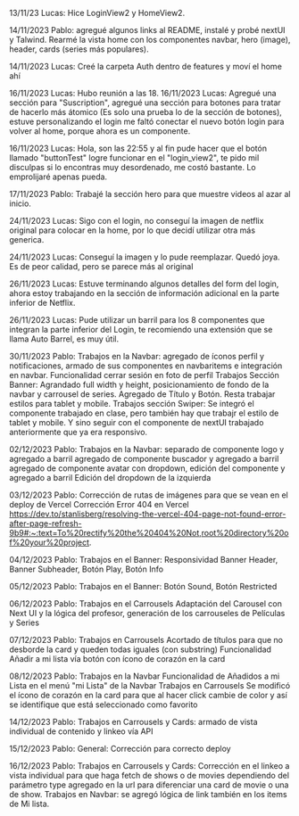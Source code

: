 13/11/23 Lucas: Hice LoginView2 y HomeView2.

14/11/2023 Pablo: 
agregué algunos links al README, 
instalé y probé nextUI y Talwind.
Rearmé la vista home con los componentes navbar, hero (image), header, cards (series más populares).

14/11/2023 Lucas: Creé la carpeta Auth dentro de features y moví el home ahí

16/11/2023 Lucas: Hubo reunión a las 18.
16/11/2023 Lucas: Agregué una sección para "Suscription", agregué una sección para botones para tratar de 
hacerlo más átomico (Es solo una prueba lo de la sección de botones), estuve personalizando el login
me faltó conectar el nuevo botón login para volver al home, porque ahora es un componente.

16/11/2023 Lucas: Hola, son las 22:55 y al fin pude hacer que el botón llamado "buttonTest" logre funcionar en el "login_view2", te pido mil disculpas si lo encontras muy desordenado, me costó bastante. Lo emprolijaré apenas pueda.

17/11/2023 Pablo: Trabajé la sección hero para que muestre videos al azar al inicio.

24/11/2023 Lucas: Sigo con el login, no conseguí la imagen de netflix original para colocar en la home, por lo que decidí utilizar otra más generica.

24/11/2023 Lucas: Conseguí la imagen y lo pude reemplazar. Quedó joya. Es de peor calidad, pero se parece más al original 

26/11/2023 Lucas: Estuve terminando algunos detalles del form del login, ahora estoy trabajando en la sección de información adicional en la parte inferior de Netflix.

26/11/2023 Lucas: Pude utilizar un barril para los 8 componentes que integran la parte inferior del Login, te recomiendo una extensión que se llama Auto Barrel, es muy útil.

30/11/2023 Pablo: 
Trabajos en la Navbar: 
agregado de íconos perfil y notificaciones, 
armado de sus componentes en navbaritems e integración en navbar. 
Funcionalidad cerrar sesión en foto de perfil
Trabajos Sección Banner:
Agrandado full width y height, posicionamiento de fondo de la navbar y carrousel de series. Agregado de Título y Botón. Resta trabajar estilos para tablet y mobile.
Trabajos sección Swiper:
Se integró el componente trabajado en clase, pero también hay que trabajr el estilo de tablet y mobile. Y sino seguir con el componente de nextUI trabajado anteriormente que ya era responsivo.

02/12/2023 Pablo: 
Trabajos en la Navbar:
separado de componente logo y agregado a barril
agregado de componente buscador y agregado a barril
agregado de componente avatar con dropdown, edición del componente y agregado a barril
Edición del dropdown de la izquierda

03/12/2023 Pablo: 
Corrección de rutas de imágenes para que se vean en el deploy de Vercel
Corrección Error 404 en Vercel
https://dev.to/stanlisberg/resolving-the-vercel-404-page-not-found-error-after-page-refresh-9b9#:~:text=To%20rectify%20the%20404%20Not,root%20directory%20of%20your%20project.

04/12/2023 Pablo: 
Trabajos en el Banner:
Responsividad Banner Header, Banner Subheader, Botón Play, Botón Info

05/12/2023 Pablo: 
Trabajos en el Banner:
Botón Sound, Botón Restricted

06/12/2023 Pablo: 
Trabajos en el Carrousels
Adaptación del Carousel con Next UI y la lógica del profesor, generación de los carrouseles de Películas y Series

07/12/2023 Pablo: 
Trabajos en Carrousels
Acortado de títulos para que no desborde la card y queden todas iguales (con substring)
Funcionalidad Añadir a mi lista vía botón con ícono de corazón en la card

08/12/2023 Pablo:
Trabajos en la Navbar
Funcionalidad de Añadidos a mi Lista en el menú "mi Lista" de la Navbar
Trabajos en Carrousels
Se modificó el ícono de corazón en la card para que al hacer click cambie de color y así se identifique que está seleccionado como favorito

14/12/2023 Pablo:
Trabajos en Carrousels y Cards: armado de vista individual de contenido y linkeo vía API

15/12/2023 Pablo:
General: Corrección para correcto deploy

16/12/2023 Pablo:
Trabajos en Carrousels y Cards:
Corrección en el linkeo a vista individual para que haga fetch de shows o de movies dependiendo del parámetro type agregado en la url para diferenciar una card de movie o una de show.
Trabajos en Navbar: se agregó lógica de link también en los items de Mi lista.




